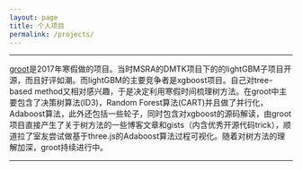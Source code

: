 ```yaml
---
layout: page
title: 个人项目
permalink: /projects/
---
```


---

[groot](https://github.com/zhpmatrix/groot)是2017年寒假做的项目。当时MSRA的DMTK项目下的的lightGBM子项目开源，而且好评如潮。而lightGBM的主要竞争者是xgboost项目。自己对tree-based method又相对感兴趣，于是决定利用寒假时间梳理树方法。在groot中主要包含了决策树算法(ID3)，Random Forest算法(CART)并且做了并行化，Adaboost算法，此外还包括一些轮子，同时包含对xgboost的源码解读，由groot项目直接产生了关于树方法的一些博客文章和gists（内含优秀开源代码trick），顺道拉了室友尝试做基于three.js的Adaboost算法过程可视化。随着对树方法的理解加深，groot持续进行中。

___

     
